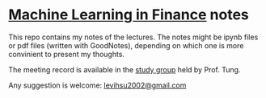 # [Machine Learning in Finance](https://people.math.ethz.ch/~jteichma/index.php?content=teach_mlf2023) notes
This repo contains my notes of the lectures. The notes might be ipynb files or pdf files (written with GoodNotes), depending on which one is more convinient to present my thoughts. 

The meeting record is available in the [study group](https://sites.google.com/view/sntung/study-group?authuser=0) held by Prof. Tung.

Any suggestion is welcome: levihsu2002@gmail.com
